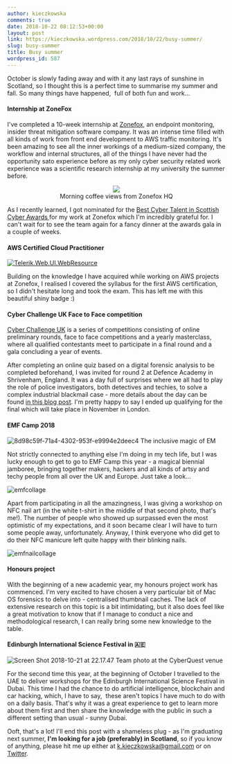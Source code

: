 ```yaml
---
author: kieczkowska
comments: true
date: 2018-10-22 08:12:53+00:00
layout: post
link: https://kieczkowska.wordpress.com/2018/10/22/busy-summer/
slug: busy-summer
title: Busy summer
wordpress_id: 587
---
```


October is slowly fading away and with it any last rays of sunshine in Scotland, so I thought this is a perfect time to summarise my summer and fall. So many things have happened,  full of both fun and work...


#### Internship at ZoneFox


I've completed a 10-week internship at [Zonefox](https://www.zonefox.com/), an endpoint monitoring, insider threat mitigation software company. It was an intense time filled with all kinds of work from front end development to AWS traffic monitoring. It's been amazing to see all the inner workings of a medium-sized company, the workflow and internal structures, all of the things I have never had the opportunity sato experience before as my only cyber security related work experience was a scientific research internship at my university the summer before.

<p align="center"><img src="https://kieczkowska.files.wordpress.com/2018/10/img_2222.jpg?w=225"><br>
Morning coffee views from Zonefox HQ</p>

As I recently learned, I got nominated for the [Best Cyber Talent in Scottish Cyber Awards ](https://www.scottishcyberawards.co.uk/apply/best-new-cyber-talent/)for my work at Zonefox which I'm incredibly grateful for. I can't wait for to see the team again for a fancy dinner at the awards gala in a couple of weeks.


#### AWS Certified Cloud Practitioner


[![Telerik.Web.UI.WebResource](https://kieczkowska.files.wordpress.com/2018/10/telerik-web-ui-webresource.png)](https://www.certmetrics.com/amazon/public/badge.aspx?i=9&t=c&d=2018-08-14&ci=AWS00574728)

Building on the knowledge I have acquired while working on AWS projects at Zonefox, I realised I covered the syllabus for the first AWS certification, so I didn't hesitate long and took the exam. This has left me with this beautiful shiny badge :)


#### Cyber Challenge UK Face to Face competition


[Cyber Challenge UK](https://www.cybersecuritychallenge.org.uk/) is a series of competitions consisting of online preliminary rounds, face to face competitions and a yearly masterclass, where all qualified contestants meet to participate in a final round and a gala concluding a year of events.

After completing an online quiz based on a digital forensic analysis to be completed beforehand, I was invited for round 2 at Defence Academy in Shrivenham, England. It was a day full of surprises where we all had to play the role of police investigators, both detectives and techies, to solve a complex industrial blackmail case - more details about the day can be found [in this blog post](https://www.enterprisetimes.co.uk/2018/08/21/forensics-key-to-nca-challenge/). I'm pretty happy to say I ended up qualifying for the final which will take place in November in London.


#### EMF Camp 2018


![8d98c59f-71a4-4302-953f-e9994e2deec4](https://kieczkowska.files.wordpress.com/2018/10/8d98c59f-71a4-4302-953f-e9994e2deec4.jpg?w=300) The inclusive magic of EM

Not strictly connected to anything else I'm doing in my tech life, but I was lucky enough to get to go to EMF Camp this year - a magical biennial jamboree, bringing together makers, hackers and all kinds of artsy and techy people from all over the UK and Europe. Just take a look...

![emfcollage](https://kieczkowska.files.wordpress.com/2018/10/emfcollage.jpg?w=300)

Apart from participating in all the amazingness, I was giving a workshop on NFC nail art (in the white t-shirt in the middle of that second photo, that's me!). The number of people who showed up surpassed even the most optimistic of my expectations, and it soon became clear I will have to turn some people away, unfortunately. Anyway, I think everyone who did get to do their NFC manicure left quite happy with their blinking nails.

![emfnailcollage](https://kieczkowska.files.wordpress.com/2018/10/emfnailcollage.jpg?w=300)


#### Honours project


With the beginning of a new academic year, my honours project work has commenced. I'm very excited to have chosen a very particular bit of Mac OS forensics to delve into - centralised thumbnail caches. The lack of extensive research on this topic is a bit intimidating, but it also does feel like a great motivation to know that if I manage to conduct a nice and methodological research, I can really bring some new knowledge to the table.


#### Edinburgh International Science Festival in 🇦🇪


![Screen Shot 2018-10-21 at 22.17.47](https://kieczkowska.files.wordpress.com/2018/10/screen-shot-2018-10-21-at-22-17-47.png?w=300) Team photo at the CyberQuest venue

For the second time this year, at the beginning of October I travelled to the UAE to deliver workshops for the Edinburgh International Science Festival in Dubai. This time I had the chance to do artificial intelligence, blockchain and car hacking, which, I have to say,  these aren't topics I have much to do with on a daily basis. That's why it was a great experience to get to learn more about them first and then share the knowledge with the public in such a different setting than usual - sunny Dubai.

Ooft, that's a lot! I'll end this post with a shameless plug - as I'm graduating next summer, **I'm looking for a job (preferably) in Scotland**, so if you know of anything, please hit me up either at k.kieczkowska@gmail.com or on [Twitter](https://twitter.com/kieczkowska).

